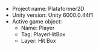 <!-- UNITY CODE ASSIST INSTRUCTIONS START -->
- Project name: Plataformer2D
- Unity version: Unity 6000.0.44f1
- Active game object:
  - Name: Player
  - Tag: PlayerHitBox
  - Layer: Hit Box
<!-- UNITY CODE ASSIST INSTRUCTIONS END -->